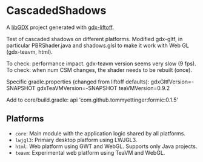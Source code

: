 # CascadedShadows

A [libGDX](https://libgdx.com/) project generated with [gdx-liftoff](https://github.com/libgdx/gdx-liftoff).

Test of cascaded shadows on different platforms.
Modified gdx-gltf, in particular PBRShader.java and shadows.glsl to make it work with Web GL (gdx-teavm, html).

To check: performance impact. gdx-teavm version seems very slow (9 fps).
To check: when num CSM changes, the shader needs to be rebuilt (once).



Specific gradle.properties (changed from liftoff defaults):
    gdxGltfVersion=-SNAPSHOT
    gdxTeaVMVersion=-SNAPSHOT
    teaVMVersion=0.9.2

Add to core/build.gradle:
    api 'com.github.tommyettinger:formic:0.1.5'




## Platforms

- `core`: Main module with the application logic shared by all platforms.
- `lwjgl3`: Primary desktop platform using LWJGL3.
- `html`: Web platform using GWT and WebGL. Supports only Java projects.
- `teavm`: Experimental web platform using TeaVM and WebGL.
